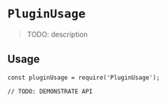 # `PluginUsage`

> TODO: description

## Usage

```
const pluginUsage = require('PluginUsage');

// TODO: DEMONSTRATE API
```
